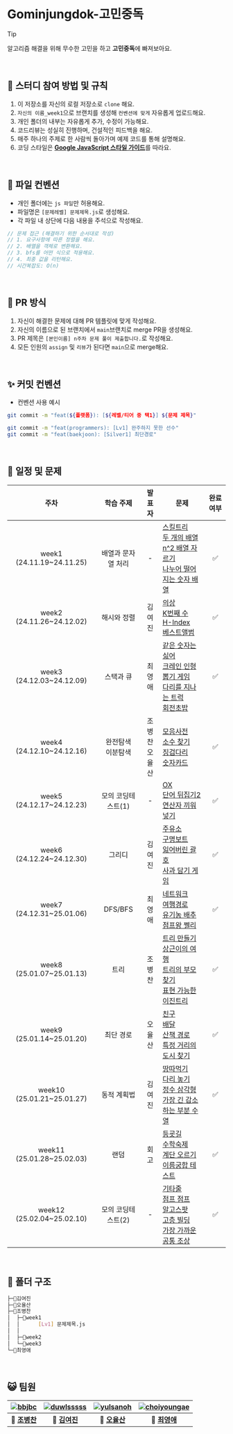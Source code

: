 # Gominjungdok-고민중독

> [!TIP]
> 알고리즘 해결을 위해 무수한 고민을 하고 **고민중독**에 빠져보아요.

&nbsp;

## 📣 스터디 참여 방법 및 규칙

1. 이 저장소를 자신의 로컬 저장소로 `clone` 해요.
2. `자신의 이름_week1`으로 브랜치를 생성해 `컨벤션에 맞게` 자유롭게 업로드해요.
3. 개인 폴더의 내부는 자유롭게 추가, 수정이 가능해요.
4. 코드리뷰는 성실히 진행하며, 건설적인 피드백을 해요.
5. 매주 하나의 주제로 한 사람씩 돌아가며 예제 코드를 통해 설명해요.
6. 코딩 스타일은 [**Google JavaScript 스타일 가이드**](https://steemit.com/wdev/@wonsama/javascript)를 따라요.

&nbsp;

## 📁 파일 컨벤션

- 개인 폴더에는 `js 파일`만 허용해요.
- 파일명은 `[문제레벨] 문제제목.js`로 생성해요.
- 각 파일 내 상단에 다음 내용을 주석으로 작성해요.

```js
// 문제 접근 (해결하기 위한 순서대로 작성)
// 1. 요구사항에 따른 정렬을 해요.
// 2. 배열을 객체로 변환해요.
// 3. bfs를 어떤 식으로 적용해요.
// 4. 최종 값을 리턴해요.
// 시간복잡도: O(n)
```

&nbsp;

## 📆 PR 방식

1. 자신이 해결한 문제에 대해 PR 템플릿에 맞게 작성해요.
2. 자신의 이름으로 된 브랜치에서 `main`브랜치로 merge PR을 생성해요.
3. PR 제목은 `[본인이름] n주차 문제 풀이 제출합니다.`로 작성해요.
4. 모든 인원의 `assign` 및 `리뷰`가 된다면 `main`으로 merge해요.

&nbsp;

## ✨ 커밋 컨벤션

- 컨벤션 사용 예시

```bash
git commit -m "feat(${플랫폼}): [${레벨/티어 중 택1}] ${문제 제목}"

git commit -m "feat(programmers): [Lv1] 완주하지 못한 선수"
git commit -m "feat(baekjoon): [Silver1] 최단경로"
```

&nbsp;

## 📑 일정 및 문제

|            주차            |        학습 주제         |        발표자        | 문제                                                                                                                                                                                                                                                                                                                                     | 완료 여부 |
| :------------------------: | :----------------------: | :------------------: | ---------------------------------------------------------------------------------------------------------------------------------------------------------------------------------------------------------------------------------------------------------------------------------------------------------------------------------------- | :-------: |
| week1 (24.11.19~24.11.25)  |    배열과 문자열 처리    |          -           | [스킬트리](https://school.programmers.co.kr/learn/courses/30/lessons/49993) <br /> [두 개의 배열](https://www.acmicpc.net/problem/17124) <br /> [n^2 배열 자르기](https://school.programmers.co.kr/learn/courses/30/lessons/87390) <br /> [나누어 떨어지는 숫자 배열](https://school.programmers.co.kr/learn/courses/30/lessons/12910)   |    ✅     |
| week2 (24.11.26~24.12.02)  |       해시와 정렬        |        김여진        | [의상](https://school.programmers.co.kr/learn/courses/30/lessons/42578) <br /> [K번째 수](https://school.programmers.co.kr/learn/courses/30/lessons/42748) <br /> [H-Index](https://school.programmers.co.kr/learn/courses/30/lessons/42747) <br /> [베스트앨범](https://school.programmers.co.kr/learn/courses/30/lessons/42579)        |    ✅     |
| week3 (24.12.03~24.12.09)  |        스택과 큐         |        최영애        | [같은 숫자는 싫어](https://school.programmers.co.kr/learn/courses/30/lessons/12906) <br /> [크레인 인형뽑기 게임](https://school.programmers.co.kr/learn/courses/30/lessons/64061) <br /> [다리를 지나는 트럭](https://school.programmers.co.kr/learn/courses/30/lessons/42583) <br /> [회전초밥](https://www.acmicpc.net/problem/28107) |    ✅     |
| week4 (24.12.10~24.12.16)  | 완전탐색 <br /> 이분탐색 | 조병찬 <br /> 오율산 | [모음사전](https://school.programmers.co.kr/learn/courses/30/lessons/84512) <br /> [소수 찾기](https://school.programmers.co.kr/learn/courses/30/lessons/42839) <br /> [징검다리](https://school.programmers.co.kr/learn/courses/30/lessons/43236) <br /> [숫자카드](https://www.acmicpc.net/problem/10815)                              |    ✅     |
| week5 (24.12.17~24.12.23)  |    모의 코딩테스트(1)    |          -           | [OX](https://www.acmicpc.net/problem/27970) <br /> [단어 뒤집기2](https://www.acmicpc.net/problem/17413) <br /> [연산자 끼워넣기](https://www.acmicpc.net/problem/14888)                                                                                                                                                                 |    ✅     |
| week6 (24.12.24~24.12.30)  |          그리디          |        김여진        | [주유소](https://www.acmicpc.net/problem/13305) <br /> [구명보트](https://school.programmers.co.kr/learn/courses/30/lessons/42885) <br /> [잃어버린 괄호](https://www.acmicpc.net/problem/1541) <br /> [사과 담기 게임](https://www.acmicpc.net/problem/2828)                                                                            |    ✅     |
| week7 (24.12.31~25.01.06)  |         DFS/BFS          |        최영애        | [네트워크](https://school.programmers.co.kr/learn/courses/30/lessons/43162) <br /> [여행경로](https://school.programmers.co.kr/learn/courses/30/lessons/43164) <br /> [유기농 배추](https://www.acmicpc.net/problem/1012) <br /> [점프왕 쩰리](https://www.acmicpc.net/problem/16173)                                                    |    ✅     |
| week8 (25.01.07~25.01.13)  |           트리           |        조병찬        | [트리 만들기](https://www.acmicpc.net/problem/14244) <br /> [상근이의 여행](https://www.acmicpc.net/problem/9372) <br /> [트리의 부모 찾기](https://www.acmicpc.net/problem/11725) <br /> [표현 가능한 이진트리](https://school.programmers.co.kr/learn/courses/30/lessons/150367)                                                       |    ✅     |
| week9 (25.01.14~25.01.20)  |        최단 경로         |        오율산        | [친구](https://www.acmicpc.net/problem/1058) <br /> [배달](https://school.programmers.co.kr/learn/courses/30/lessons/12978) <br /> [산책 경로](https://www.acmicpc.net/problem/3097) <br /> [특정 거리의 도시 찾기](https://www.acmicpc.net/problem/18352)                                                                               |    ✅     |
| week10 (25.01.21~25.01.27) |       동적 계획법        |        김여진        | [땅따먹기](https://school.programmers.co.kr/learn/courses/30/lessons/12913) <br /> [다리 놓기](https://www.acmicpc.net/problem/1010) <br /> [정수 삼각형](https://school.programmers.co.kr/learn/courses/30/lessons/43105) <br /> [가장 긴 감소하는 부분 수열](https://www.acmicpc.net/problem/11722)                                    |    ✅     |
| week11 (25.01.28~25.02.03) |           랜덤           |         회고         | [등굣길](https://school.programmers.co.kr/learn/courses/30/lessons/42898) <br /> [수학숙제](https://www.acmicpc.net/problem/2870) <br /> [계단 오르기](https://www.acmicpc.net/problem/2579) <br /> [이름궁합 테스트](https://www.acmicpc.net/problem/17269)                                                                             |    ✅     |
| week12 (25.02.04~25.02.10) |    모의 코딩테스트(2)    |          -           | [기타줄](https://www.acmicpc.net/problem/1049) <br /> [점프 점프](https://www.acmicpc.net/problem/14248) <br /> [알고스팟](https://www.acmicpc.net/problem/1261) <br /> [고층 빌딩](https://www.acmicpc.net/problem/1328) <br /> [가장 가까운 공통 조상](https://www.acmicpc.net/problem/3584)                                           |    ✅     |

&nbsp;

## 📂 폴더 구조

```bash
├─📂김여진
├─📂오율산
├─📂조병찬
│  ├─📁week1
│  │      [Lv1] 문제제목.js
│  │
│  ├─📁week2
│  └─📁week3
└─📂최영애
```

&nbsp;

## 😺 팀원

| [![bbjbc](https://avatars.githubusercontent.com/u/102457140?v=4)](https://github.com/bbjbc) | [![duwlsssss](https://avatars.githubusercontent.com/u/92291790?v=4)](https://github.com/duwlsssss) | [![yulsanoh](https://avatars.githubusercontent.com/u/156407033?v=4)](https://github.com/yulsanoh) | [![choiyoungae](https://avatars.githubusercontent.com/u/109134495?v=4)](http://github.com/choiyoungae) |
| :-----------------------------------------------------------------------------------------: | :------------------------------------------------------------------------------------------------: | :-----------------------------------------------------------------------------------------------: | :----------------------------------------------------------------------------------------------------: |
|                          **👑 [조병찬](https://github.com/bbjbc)**                          |                           **💎 [김여진](https://github.com/duwlsssss)**                            |                           **💎 [오율산](https://github.com/yulsanoh)**                            |                             **💎 [최영애](http://github.com/choiyoungae)**                             |
